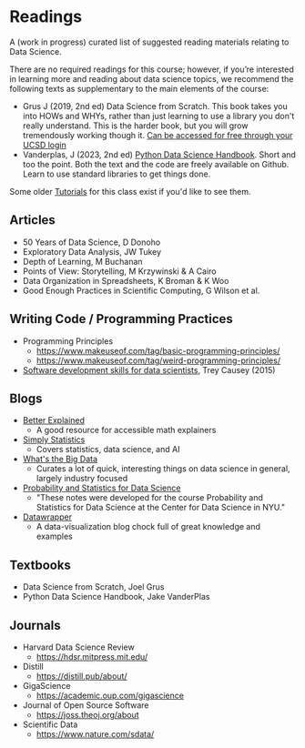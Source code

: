# Readings

A (work in progress) curated list of suggested reading materials relating to Data Science.

There are no required readings for this course; however, if you’re interested in learning more and reading about data science topics, we recommend the following texts as supplementary to the main elements of the course:

- Grus J (2019, 2nd ed) Data Science from Scratch. This book takes you into HOWs and WHYs, rather than just learning to use a library you don't really understand.  This is the harder book, but you will grow tremendously working though it. [Can be accessed for free through your UCSD login](https://library.ucsd.edu/news-events/oreilly-for-higher-education/)
- Vanderplas, J (2023, 2nd ed) [Python Data Science Handbook](https://github.com/jakevdp/PythonDataScienceHandbook). Short and too the point. Both the text and the code are freely available on Github. Learn to use standard libraries to get things done.

Some older [Tutorials](https://github.com/COGS108/Tutorials) for this class exist if you'd like to see them.  

## Articles

- 50 Years of Data Science, D Donoho
- Exploratory Data Analysis, JW Tukey
- Depth of Learning, M Buchanan
- Points of View: Storytelling, M Krzywinski & A Cairo
- Data Organization in Spreadsheets, K Broman & K Woo
- Good Enough Practices in Scientific Computing, G Wilson et al.

## Writing Code / Programming Practices

- Programming Principles
  - https://www.makeuseof.com/tag/basic-programming-principles/
  - https://www.makeuseof.com/tag/weird-programming-principles/
- [Software development skills for data scientists](http://treycausey.com/software_dev_skills.html), Trey Causey (2015)


## Blogs

- [Better Explained](https://betterexplained.com)
  - A good resource for accessible math explainers
- [Simply Statistics](https://simplystatistics.org)
  - Covers statistics, data science, and AI
- [What's the Big Data](https://whatsthebigdata.com)
  - Curates a lot of quick, interesting things on data science in general, largely industry focused
- [Probability and Statistics for Data Science](https://cims.nyu.edu/~cfgranda/pages/stuff/probability_stats_for_DS.pdf)
  - "These notes were developed for the course Probability and Statistics for Data Science at the
Center for Data Science in NYU."
- [Datawrapper](https://blog.datawrapper.de/)
  - A data-visualization blog chock full of great knowledge and examples

## Textbooks

- Data Science from Scratch, Joel Grus
- Python Data Science Handbook, Jake VanderPlas

## Journals

- Harvard Data Science Review
  - https://hdsr.mitpress.mit.edu/ 
- Distill
  - https://distill.pub/about/
- GigaScience
  - https://academic.oup.com/gigascience
- Journal of Open Source Software
  - https://joss.theoj.org/about
- Scientific Data
  - https://www.nature.com/sdata/
  
